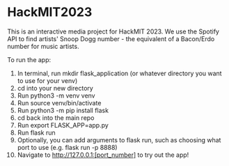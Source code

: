 # HackMIT2023

This is an interactive media project for HackMIT 2023. We use the Spotify API to find artists' Snoop Dogg number - the equivalent of a Bacon/Erdo number for music artists. 

To run the app:
1. In terminal, run mkdir flask_application (or whatever directory you want to use for your venv)
2. cd into your new directory
3. Run python3 -m venv venv
4. Run source venv/bin/activate
5. Run python3 -m pip install flask
6. cd back into the main repo
7. Run export FLASK_APP=app.py
8. Run flask run
9. Optionally, you can add arguments to flask run, such as choosing what port to use (e.g. flask run -p 8888)
10. Navigate to http://127.0.0.1:[port_number] to try out the app!
